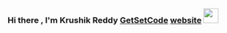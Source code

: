 ### Hi there , I'm Krushik Reddy <a href="http://krushikreddy.epizy.com/" rel="nofollow">GetSetCode</a> [website] <img src="https://media.giphy.com/media/hvRJCLFzcasrR4ia7z/giphy.gif" width="30px">
[website]: http://krushikreddy.epizy.com/

<!--👋 -->

<!--
**KrushikReddyNallamilli/KrushikReddyNallamilli** is a ✨ _special_ ✨ repository because its `README.md` (this file) appears on your GitHub profile.

Here are some ideas to get you started:

- 🔭 I’m currently working on ...
- 🌱 I’m currently learning ...
- 👯 I’m looking to collaborate on ...
- 🤔 I’m looking for help with ...
- 💬 Ask me about ...
- 📫 How to reach me: ...
- 😄 Pronouns: ...
- ⚡ Fun fact: ...
-->
